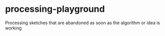 # processing-playground
Processing sketches that are abandoned as soon as the algorithm or idea is working
